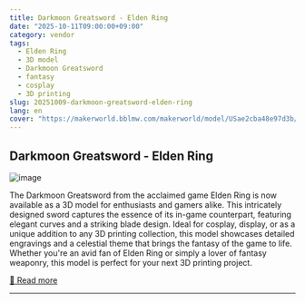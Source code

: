```yaml
---
title: Darkmoon Greatsword - Elden Ring
date: "2025-10-11T09:00:00+09:00"
category: vendor
tags:
  - Elden Ring
  - 3D model
  - Darkmoon Greatsword
  - fantasy
  - cosplay
  - 3D printing
slug: 20251009-darkmoon-greatsword-elden-ring
lang: en
cover: "https://makerworld.bblmw.com/makerworld/model/USae2cba48e97d3b/design/2025-10-09_e4845ef44f24f8.png"
---
```


## Darkmoon Greatsword - Elden Ring
![image](https://makerworld.bblmw.com/makerworld/model/USae2cba48e97d3b/design/2025-10-09_e4845ef44f24f8.png)

The Darkmoon Greatsword from the acclaimed game Elden Ring is now available as a 3D model for enthusiasts and gamers alike. This intricately designed sword captures the essence of its in-game counterpart, featuring elegant curves and a striking blade design. Ideal for cosplay, display, or as a unique addition to any 3D printing collection, this model showcases detailed engravings and a celestial theme that brings the fantasy of the game to life. Whether you're an avid fan of Elden Ring or simply a lover of fantasy weaponry, this model is perfect for your next 3D printing project.

[🔗 Read more](https://makerworld.com/en/models/1871705-darkmoon-greatsword-elden-ring)

---